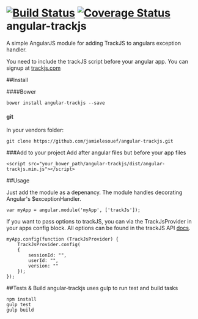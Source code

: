 [![Build Status](https://travis-ci.org/jamielesouef/angular-trackjs.svg?branch=master)](https://travis-ci.org/jamielesouef/angular-trackjs) [![Coverage Status](https://coveralls.io/repos/jamielesouef/angular-trackjs/badge.png?branch=master)](https://coveralls.io/r/jamielesouef/angular-trackjs?branch=master)
angular-trackjs
===============

A simple AngularJS module for adding TrackJS to angulars exception handler.

You need to include the trackJS script before your angular app. You can signup at [trackjs.com](trackjs.com)

##Install

####Bower

	bower install angular-trackjs --save

#### git

In your vendors folder:

	git clone https://github.com/jamielesouef/angular-trackjs.git

###Add to your project
Add after angular files but before your app files

	<script src="your_bower_path/angular-trackjs/dist/angular-trackjs.min.js"></script>

##Usage

Just add the module as a depenancy. The module handles decorating Angular's $exceptionHandler.

	var myApp = angular.module('myApp', ['trackJs']);

If you want to pass options to trackJS, you can via the TrackJsProvider in your apps config block. All options can be found in the trackJS API [docs](http://docs.trackjs.com/Api_Reference/trackJs.configure).

	myApp.config(function (TrackJsProvider) {
  		TrackJsProvider.config(
    	{
      		sessionId: "",
      		userId: "",
      		version: ""
    	});
	});

##Tests & Build
angular-trackjs uses gulp to run test and build tasks

	npm install
	gulp test
	gulp build


